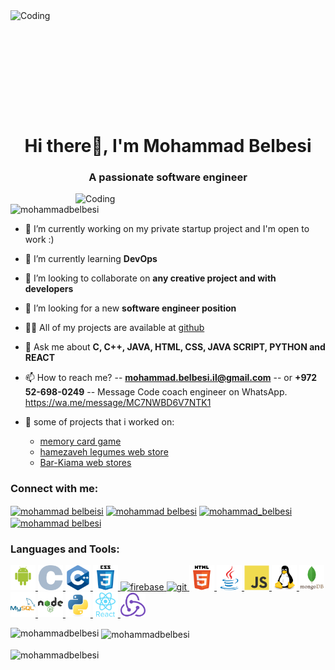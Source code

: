 <img align="right" alt="Coding" width="1000" height="200" src="https://media.tenor.com/K-TnZmD84qYAAAAC/coding.gif">
<h1 align="center">Hi there👋, I'm Mohammad Belbesi</h1>
<h3 align="center">A passionate software engineer</h3>
<img align="right" alt="Coding" width="400" src="https://cdn.dribbble.com/users/1162077/screenshots/3848914/programmer.gif">
<p align="left"> <img src="https://komarev.com/ghpvc/?username=mohammadbelbesi&label=Profile%20views&color=0e75b6&style=flat" alt="mohammadbelbesi" /> </p>

- 🔭 I’m currently working on my private startup project and I'm open to work :)

- 🌱 I’m currently learning **DevOps**

- 👯 I’m looking to collaborate on **any creative project and with developers**

- 🤝 I’m looking for a new **software engineer position**

- 👨‍💻 All of my projects are available at [github](https://github.com/mohammadBelbesi)

- 💬 Ask me about **C, C++, JAVA, HTML, CSS, JAVA SCRIPT, PYTHON and REACT**

- 📫 How to reach me?
  --  **mohammad.belbesi.il@gmail.com**
  --  or **+972 52-698-0249**
  --  Message Code coach engineer on WhatsApp. https://wa.me/message/MC7NWBD6V7NTK1

- 📄 some of projects that i worked on:
  -  [memory card game](https://my-memory-card-game.web.app/)
  -  [hamezaveh legumes web store](https://hamzeveh.firebaseapp.com/)
  -  [Bar-Kiama web stores](https://shops-d83a2.web.app)

<h3 align="left">Connect with me:</h3>
<p align="left">
<a href="https://www.linkedin.com/in/mohammad-belbeisi-8694b7208/" target="blank"><img align="center" src="https://raw.githubusercontent.com/rahuldkjain/github-profile-readme-generator/master/src/images/icons/Social/linked-in-alt.svg" alt="mohammad belbeisi" height="30" width="40" /></a>
<a href="https://www.facebook.com/mohammad.belbesi/" target="blank"><img align="center" src="https://raw.githubusercontent.com/rahuldkjain/github-profile-readme-generator/master/src/images/icons/Social/facebook.svg" alt="mohammad belbesi" height="30" width="40" /></a>
<a href="https://instagram.com/mohammad_belbesi" target="blank"><img align="center" src="https://raw.githubusercontent.com/rahuldkjain/github-profile-readme-generator/master/src/images/icons/Social/instagram.svg" alt="mohammad_belbesi" height="30" width="40" /></a>
<a href="https://leetcode.com/u/belbesi/" target="blank"><img align="center" src="https://raw.githubusercontent.com/rahuldkjain/github-profile-readme-generator/master/src/images/icons/Social/leet-code.svg" alt="mohammad belbesi" height="30" width="40" /></a>
</p>

<h3 align="left">Languages and Tools:</h3>
<p align="left"> <a href="https://developer.android.com" target="_blank" rel="noreferrer"> <img src="https://raw.githubusercontent.com/devicons/devicon/master/icons/android/android-original-wordmark.svg" alt="android" width="40" height="40"/> </a> <a href="https://www.cprogramming.com/" target="_blank" rel="noreferrer"> <img src="https://raw.githubusercontent.com/devicons/devicon/master/icons/c/c-original.svg" alt="c" width="40" height="40"/> </a> <a href="https://www.w3schools.com/cpp/" target="_blank" rel="noreferrer"> <img src="https://raw.githubusercontent.com/devicons/devicon/master/icons/cplusplus/cplusplus-original.svg" alt="cplusplus" width="40" height="40"/> </a> <a href="https://www.w3schools.com/css/" target="_blank" rel="noreferrer"> <img src="https://raw.githubusercontent.com/devicons/devicon/master/icons/css3/css3-original-wordmark.svg" alt="css3" width="40" height="40"/> </a> <a href="https://firebase.google.com/" target="_blank" rel="noreferrer"> <img src="https://www.vectorlogo.zone/logos/firebase/firebase-icon.svg" alt="firebase" width="40" height="40"/> </a> <a href="https://git-scm.com/" target="_blank" rel="noreferrer"> <img src="https://www.vectorlogo.zone/logos/git-scm/git-scm-icon.svg" alt="git" width="40" height="40"/> </a> <a href="https://www.w3.org/html/" target="_blank" rel="noreferrer"> <img src="https://raw.githubusercontent.com/devicons/devicon/master/icons/html5/html5-original-wordmark.svg" alt="html5" width="40" height="40"/> </a> <a href="https://www.java.com" target="_blank" rel="noreferrer"> <img src="https://raw.githubusercontent.com/devicons/devicon/master/icons/java/java-original.svg" alt="java" width="40" height="40"/> </a> <a href="https://developer.mozilla.org/en-US/docs/Web/JavaScript" target="_blank" rel="noreferrer"> <img src="https://raw.githubusercontent.com/devicons/devicon/master/icons/javascript/javascript-original.svg" alt="javascript" width="40" height="40"/> </a> <a href="https://www.linux.org/" target="_blank" rel="noreferrer"> <img src="https://raw.githubusercontent.com/devicons/devicon/master/icons/linux/linux-original.svg" alt="linux" width="40" height="40"/> </a> <a href="https://www.mongodb.com/" target="_blank" rel="noreferrer"> <img src="https://raw.githubusercontent.com/devicons/devicon/master/icons/mongodb/mongodb-original-wordmark.svg" alt="mongodb" width="40" height="40"/> </a> <a href="https://www.mysql.com/" target="_blank" rel="noreferrer"> <img src="https://raw.githubusercontent.com/devicons/devicon/master/icons/mysql/mysql-original-wordmark.svg" alt="mysql" width="40" height="40"/> </a> <a href="https://nodejs.org" target="_blank" rel="noreferrer"> <img src="https://raw.githubusercontent.com/devicons/devicon/master/icons/nodejs/nodejs-original-wordmark.svg" alt="nodejs" width="40" height="40"/> </a> <a href="https://www.python.org" target="_blank" rel="noreferrer"> <img src="https://raw.githubusercontent.com/devicons/devicon/master/icons/python/python-original.svg" alt="python" width="40" height="40"/> </a> <a href="https://reactjs.org/" target="_blank" rel="noreferrer"> <img src="https://raw.githubusercontent.com/devicons/devicon/master/icons/react/react-original-wordmark.svg" alt="react" width="40" height="40"/> </a> <a href="https://redux.js.org" target="_blank" rel="noreferrer"> <img src="https://raw.githubusercontent.com/devicons/devicon/master/icons/redux/redux-original.svg" alt="redux" width="40" height="40"/> </a> </p>

<p><img align="left" src="https://github-readme-stats.vercel.app/api/top-langs?username=mohammadbelbesi&show_icons=true&locale=en&layout=compact" alt="mohammadbelbesi" /></p>

<p>&nbsp;<img align="center" src="https://github-readme-stats.vercel.app/api?username=mohammadbelbesi&show_icons=true&locale=en" alt="mohammadbelbesi" /></p>

<p><img align="center" src="https://github-readme-streak-stats.herokuapp.com/?user=mohammadbelbesi&" alt="mohammadbelbesi" /></p>
